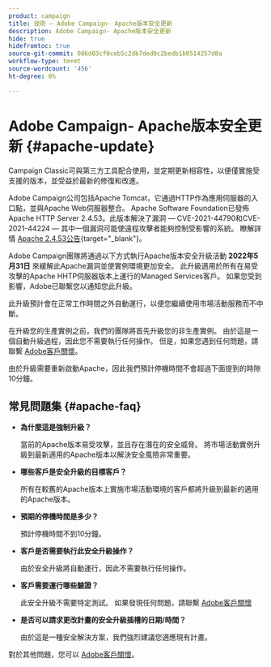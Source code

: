 ```yaml
---
product: campaign
title: 技術 — Adobe Campaign- Apache版本安全更新
description: Adobe Campaign- Apache版本安全更新
hide: true
hidefromtoc: true
source-git-commit: 086d03cf0ceb5c2db7ded0c2bedb1b0514257d8a
workflow-type: tm+mt
source-wordcount: '456'
ht-degree: 0%

---
```


# Adobe Campaign- Apache版本安全更新 {#apache-update}

Campaign Classic可與第三方工具配合使用，並定期更新相容性，以便僅實施受支援的版本，並受益於最新的修復和改進。

Adobe Campaign公司包括Apache Tomcat，它通過HTTP作為應用伺服器的入口點，並與Apache Web伺服器整合。 Apache Software Foundation已發佈Apache HTTP Server 2.4.53。此版本解決了漏洞 — CVE-2021-44790和CVE-2021-44224 — 其中一個漏洞可能使遠程攻擊者能夠控制受影響的系統。 瞭解詳情 [Apache 2.4.53公告](https://downloads.apache.org/httpd/Announcement2.4.html){target=&quot;_blank&quot;}。

Adobe Campaign團隊將通過以下方式執行Apache版本安全升級活動 **2022年5月31日** 來緩解此Apache漏洞並使實例環境更加安全。 此升級適用於所有在易受攻擊的Apache HHTP伺服器版本上運行的Managed Services客戶。 如果您受到影響，Adobe已聯繫您以通知您此升級。

此升級預計會在正常工作時間之外自動運行，以便您繼續使用市場活動服務而不中斷。

在升級您的生產實例之前，我們的團隊將首先升級您的非生產實例。 由於這是一個自動升級過程，因此您不需要執行任何操作。 但是，如果您遇到任何問題，請聯繫 [Adobe客戶關懷](https://experienceleague.adobe.com/?support-solution=Campaign#support)。

由於升級需要重新啟動Apache，因此我們預計停機時間不會超過下面提到的時隙10分鐘。

## 常見問題集 {#apache-faq}

* **為什麼這是強制升級？**

   當前的Apache版本易受攻擊，並且存在潛在的安全威脅。 將市場活動實例升級到最新適用的Apache版本以解決安全風險非常重要。


* **哪些客戶是安全升級的目標客戶？**

   所有在較舊的Apache版本上實施市場活動環境的客戶都將升級到最新的適用的Apache版本。

* **預期的停機時間是多少？**

   預計停機時間不到10分鐘。


* **客戶是否需要執行此安全升級操作？**

   由於安全升級將自動運行，因此不需要執行任何操作。


* **客戶需要運行哪些驗證？**

   此安全升級不需要特定測試。 如果發現任何問題，請聯繫 [Adobe客戶關懷](https://experienceleague.adobe.com/?support-solution=Campaign#support)


* **是否可以請求更改計畫的安全升級插槽的日期/時間？**

   由於這是一種安全解決方案，我們強烈建議您適應現有計畫。


對於其他問題，您可以 [Adobe客戶關懷](https://experienceleague.adobe.com/?support-solution=Campaign#support)。
